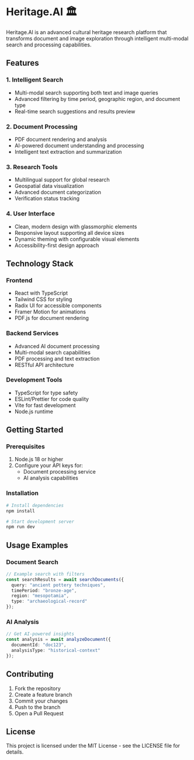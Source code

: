# Heritage.AI 🏛️

Heritage.AI is an advanced cultural heritage research platform that transforms document and image exploration through intelligent multi-modal search and processing capabilities.

## Features

### 1. Intelligent Search
- Multi-modal search supporting both text and image queries
- Advanced filtering by time period, geographic region, and document type
- Real-time search suggestions and results preview

### 2. Document Processing
- PDF document rendering and analysis
- AI-powered document understanding and processing
- Intelligent text extraction and summarization

### 3. Research Tools
- Multilingual support for global research
- Geospatial data visualization
- Advanced document categorization
- Verification status tracking

### 4. User Interface
- Clean, modern design with glassmorphic elements
- Responsive layout supporting all device sizes
- Dynamic theming with configurable visual elements
- Accessibility-first design approach

## Technology Stack

### Frontend
- React with TypeScript
- Tailwind CSS for styling
- Radix UI for accessible components
- Framer Motion for animations
- PDF.js for document rendering

### Backend Services
- Advanced AI document processing
- Multi-modal search capabilities
- PDF processing and text extraction
- RESTful API architecture

### Development Tools
- TypeScript for type safety
- ESLint/Prettier for code quality
- Vite for fast development
- Node.js runtime

## Getting Started

### Prerequisites
1. Node.js 18 or higher
2. Configure your API keys for:
   - Document processing service
   - AI analysis capabilities

### Installation
```bash
# Install dependencies
npm install

# Start development server
npm run dev
```

## Usage Examples

### Document Search
```typescript
// Example search with filters
const searchResults = await searchDocuments({
  query: "ancient pottery techniques",
  timePeriod: "bronze-age",
  region: "mesopotamia",
  type: "archaeological-record"
});
```

### AI Analysis
```typescript
// Get AI-powered insights
const analysis = await analyzeDocument({
  documentId: "doc123",
  analysisType: "historical-context"
});
```

## Contributing
1. Fork the repository
2. Create a feature branch
3. Commit your changes
4. Push to the branch
5. Open a Pull Request

## License
This project is licensed under the MIT License - see the LICENSE file for details.